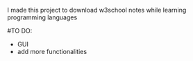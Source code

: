 I made this project to download w3school notes while learning programming languages 

#TO DO:
  - GUI
  - add more functionalities 

